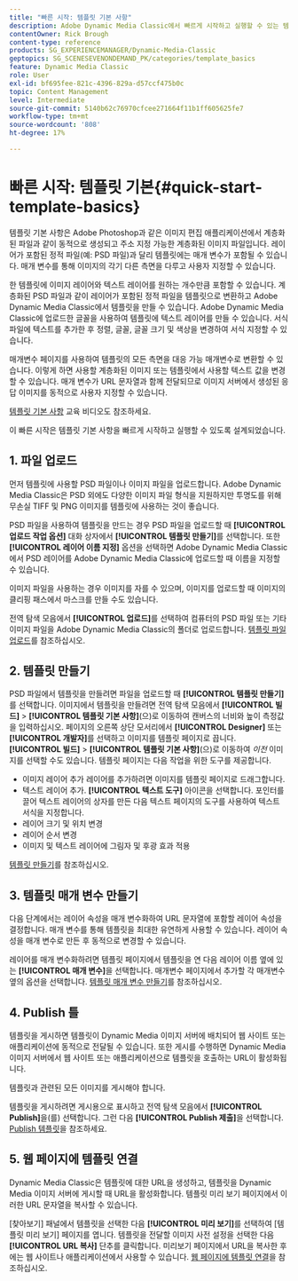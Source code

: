 ```yaml
---
title: "빠른 시작: 템플릿 기본 사항"
description: Adobe Dynamic Media Classic에서 빠르게 시작하고 실행할 수 있는 템플릿 기본 사항에 대한 소개 및 빠른 시작
contentOwner: Rick Brough
content-type: reference
products: SG_EXPERIENCEMANAGER/Dynamic-Media-Classic
geptopics: SG_SCENESEVENONDEMAND_PK/categories/template_basics
feature: Dynamic Media Classic
role: User
exl-id: bf695fee-821c-4396-829a-d57ccf475b0c
topic: Content Management
level: Intermediate
source-git-commit: 5140b62c76970cfcee271664f11b1ff605625fe7
workflow-type: tm+mt
source-wordcount: '808'
ht-degree: 17%

---
```


# 빠른 시작: 템플릿 기본{#quick-start-template-basics}

템플릿 기본 사항은 Adobe Photoshop과 같은 이미지 편집 애플리케이션에서 계층화된 파일과 같이 동적으로 생성되고 주소 지정 가능한 계층화된 이미지 파일입니다. 레이어가 포함된 정적 파일(예: PSD 파일)과 달리 템플릿에는 매개 변수가 포함될 수 있습니다. 매개 변수를 통해 이미지의 각기 다른 측면을 다루고 사용자 지정할 수 있습니다.

한 템플릿에 이미지 레이어와 텍스트 레이어를 원하는 개수만큼 포함할 수 있습니다. 계층화된 PSD 파일과 같이 레이어가 포함된 정적 파일을 템플릿으로 변환하고 Adobe Dynamic Media Classic에서 템플릿을 만들 수 있습니다. Adobe Dynamic Media Classic에 업로드한 글꼴을 사용하여 템플릿에 텍스트 레이어를 만들 수 있습니다. 서식 파일에 텍스트를 추가한 후 정렬, 글꼴, 글꼴 크기 및 색상을 변경하여 서식 지정할 수 있습니다.

매개변수 페이지를 사용하여 템플릿의 모든 측면을 대응 가능 매개변수로 변환할 수 있습니다. 이렇게 하면 사용할 계층화된 이미지 또는 템플릿에서 사용할 텍스트 값을 변경할 수 있습니다. 매개 변수가 URL 문자열과 함께 전달되므로 이미지 서버에서 생성된 응답 이미지를 동적으로 사용자 지정할 수 있습니다.

[템플릿 기본 사항](https://s7d5.scene7.com/s7viewers/html5/VideoViewer.html?videoserverurl=https://s7d5.scene7.com/is/content/&amp;emailurl=https://s7d5.scene7.com/s7/emailFriend&amp;serverUrl=https://s7d5.scene7.com/is/image/&amp;config=Scene7SharedAssets/Universal_HTML5_Video&amp;contenturl=https://s7d5.scene7.com/skins/&amp;asset=S7tutorials/553_Template%20Basics_converted%20renamed_Dynamic%20Banners-AVS) 교육 비디오도 참조하세요.

이 빠른 시작은 템플릿 기본 사항을 빠르게 시작하고 실행할 수 있도록 설계되었습니다.

## 1. 파일 업로드

먼저 템플릿에 사용할 PSD 파일이나 이미지 파일을 업로드합니다. Adobe Dynamic Media Classic은 PSD 외에도 다양한 이미지 파일 형식을 지원하지만 투명도를 위해 무손실 TIFF 및 PNG 이미지를 템플릿에 사용하는 것이 좋습니다.

PSD 파일을 사용하여 템플릿을 만드는 경우 PSD 파일을 업로드할 때 **[!UICONTROL 업로드 작업 옵션]** 대화 상자에서 **[!UICONTROL 템플릿 만들기]**&#x200B;를 선택합니다. 또한 **[!UICONTROL 레이어 이름 지정]** 옵션을 선택하면 Adobe Dynamic Media Classic에서 PSD 레이어를 Adobe Dynamic Media Classic에 업로드할 때 이름을 지정할 수 있습니다.

이미지 파일을 사용하는 경우 이미지를 자를 수 있으며, 이미지를 업로드할 때 이미지의 클리핑 패스에서 마스크를 만들 수도 있습니다.

전역 탐색 모음에서 **[!UICONTROL 업로드]**&#x200B;를 선택하여 컴퓨터의 PSD 파일 또는 기타 이미지 파일을 Adobe Dynamic Media Classic의 폴더로 업로드합니다. [템플릿 파일 업로드](uploading-template-files.md#uploading_template_files)를 참조하십시오.

## 2. 템플릿 만들기

PSD 파일에서 템플릿을 만들려면 파일을 업로드할 때 **[!UICONTROL 템플릿 만들기]**&#x200B;를 선택합니다. 이미지에서 템플릿을 만들려면 전역 탐색 모음에서 **[!UICONTROL 빌드]** > **[!UICONTROL 템플릿 기본 사항]**(으)로 이동하여 캔버스의 너비와 높이 측정값을 입력하십시오. 페이지의 오른쪽 상단 모서리에서 **[!UICONTROL Designer]** 또는 **[!UICONTROL 개발자]**&#x200B;를 선택하고 이미지를 템플릿 페이지로 끕니다. **[!UICONTROL 빌드]** > **[!UICONTROL 템플릿 기본 사항]**(으)로 이동하여 *이전* 이미지를 선택할 수도 있습니다. 템플릿 페이지는 다음 작업을 위한 도구를 제공합니다.

* 이미지 레이어 추가 레이어를 추가하려면 이미지를 템플릿 페이지로 드래그합니다.
* 텍스트 레이어 추가. **[!UICONTROL 텍스트 도구]** 아이콘을 선택합니다. 포인터를 끌어 텍스트 레이어의 상자를 만든 다음 텍스트 페이지의 도구를 사용하여 텍스트 서식을 지정합니다.
* 레이어 크기 및 위치 변경
* 레이어 순서 변경
* 이미지 및 텍스트 레이어에 그림자 및 후광 효과 적용

[템플릿 만들기](creating-template.md#creating_a_template)를 참조하십시오.

## 3. 템플릿 매개 변수 만들기

다음 단계에서는 레이어 속성을 매개 변수화하여 URL 문자열에 포함할 레이어 속성을 결정합니다. 매개 변수를 통해 템플릿을 최대한 유연하게 사용할 수 있습니다. 레이어 속성을 매개 변수로 만든 후 동적으로 변경할 수 있습니다.

레이어를 매개 변수화하려면 템플릿 페이지에서 템플릿을 연 다음 레이어 이름 옆에 있는 **[!UICONTROL 매개 변수]**&#x200B;을 선택합니다. 매개변수 페이지에서 추가할 각 매개변수 옆의 옵션을 선택합니다. [템플릿 매개 변수 만들기](creating-template-parameters.md#creating_template_parameters)를 참조하십시오.

## 4. Publish 틀

템플릿을 게시하면 템플릿이 Dynamic Media 이미지 서버에 배치되어 웹 사이트 또는 애플리케이션에 동적으로 전달될 수 있습니다. 또한 게시를 수행하면 Dynamic Media 이미지 서버에서 웹 사이트 또는 애플리케이션으로 템플릿을 호출하는 URL이 활성화됩니다.

템플릿과 관련된 모든 이미지를 게시해야 합니다.

템플릿을 게시하려면 게시용으로 표시하고 전역 탐색 모음에서 **[!UICONTROL Publish]**&#x200B;을(를) 선택합니다. 그런 다음 **[!UICONTROL Publish 제출]**&#x200B;을 선택합니다. [Publish 템플릿](publishing-templates.md#publishing_templates)을 참조하세요.

## 5. 웹 페이지에 템플릿 연결

Dynamic Media Classic은 템플릿에 대한 URL을 생성하고, 템플릿을 Dynamic Media 이미지 서버에 게시할 때 URL을 활성화합니다. 템플릿 미리 보기 페이지에서 이러한 URL 문자열을 복사할 수 있습니다.

[찾아보기] 패널에서 템플릿을 선택한 다음 **[!UICONTROL 미리 보기]**&#x200B;를 선택하여 [템플릿 미리 보기] 페이지를 엽니다. 템플릿을 전달할 이미지 사전 설정을 선택한 다음 **[!UICONTROL URL 복사]** 단추를 클릭합니다. 미리보기 페이지에서 URL을 복사한 후에는 웹 사이트나 애플리케이션에서 사용할 수 있습니다. [웹 페이지에 템플릿 연결](linking-template-web-page.md#linking_a_template_to_a_web_page)을 참조하십시오.
